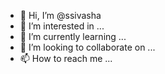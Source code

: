 - 👋 Hi, I’m @ssivasha
- 👀 I’m interested in ...
- 🌱 I’m currently learning ...
- 💞️ I’m looking to collaborate on ...
- 📫 How to reach me ...

<!---
ssivasha/ssivasha is a ✨ special ✨ repository because its `README.md` (this file) appears on your GitHub profile.
You can click the Preview link to take a look at your changes.
--->

